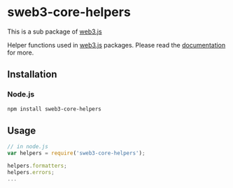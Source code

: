 # sweb3-core-helpers

This is a sub package of [web3.js][repo]

Helper functions used in [web3.js][repo] packages.
Please read the [documentation][docs] for more.

## Installation

### Node.js

```bash
npm install sweb3-core-helpers
```

## Usage

```js
// in node.js
var helpers = require('sweb3-core-helpers');

helpers.formatters;
helpers.errors;
...
```


[docs]: http://web3js.readthedocs.io/en/1.0/
[repo]: https://github.com/ethereum/web3.js


